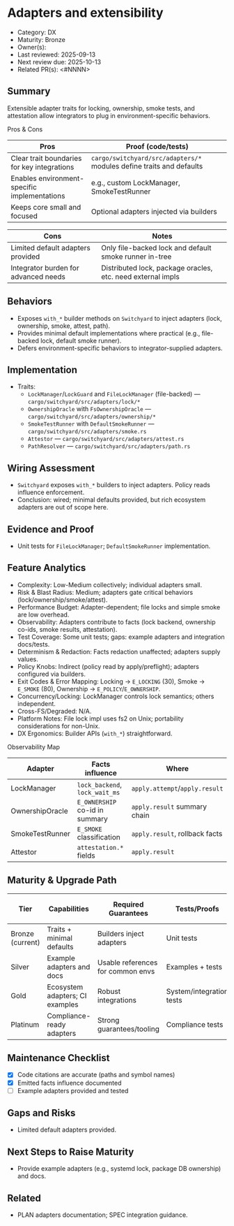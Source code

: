 # Adapters and extensibility

- Category: DX
- Maturity: Bronze
- Owner(s): <owner>
- Last reviewed: 2025-09-13
- Next review due: 2025-10-13
- Related PR(s): <#NNNN>

## Summary

Extensible adapter traits for locking, ownership, smoke tests, and attestation allow integrators to plug in environment-specific behaviors.

Pros & Cons

| Pros | Proof (code/tests) |
| --- | --- |
| Clear trait boundaries for key integrations | `cargo/switchyard/src/adapters/*` modules define traits and defaults |
| Enables environment-specific implementations | e.g., custom LockManager, SmokeTestRunner |
| Keeps core small and focused | Optional adapters injected via builders |

| Cons | Notes |
| --- | --- |
| Limited default adapters provided | Only file-backed lock and default smoke runner in-tree |
| Integrator burden for advanced needs | Distributed lock, package oracles, etc. need external impls |

## Behaviors

- Exposes `with_*` builder methods on `Switchyard` to inject adapters (lock, ownership, smoke, attest, path).
- Provides minimal default implementations where practical (e.g., file-backed lock, default smoke runner).
- Defers environment-specific behaviors to integrator-supplied adapters.

## Implementation

- Traits:
  - `LockManager`/`LockGuard` and `FileLockManager` (file-backed) — `cargo/switchyard/src/adapters/lock/*`
  - `OwnershipOracle` with `FsOwnershipOracle` — `cargo/switchyard/src/adapters/ownership/*`
  - `SmokeTestRunner` with `DefaultSmokeRunner` — `cargo/switchyard/src/adapters/smoke.rs`
  - `Attestor` — `cargo/switchyard/src/adapters/attest.rs`
  - `PathResolver` — `cargo/switchyard/src/adapters/path.rs`

## Wiring Assessment

- `Switchyard` exposes `with_*` builders to inject adapters. Policy reads influence enforcement.
- Conclusion: wired; minimal defaults provided, but rich ecosystem adapters are out of scope here.

## Evidence and Proof

- Unit tests for `FileLockManager`; `DefaultSmokeRunner` implementation.

## Feature Analytics

- Complexity: Low-Medium collectively; individual adapters small.
- Risk & Blast Radius: Medium; adapters gate critical behaviors (lock/ownership/smoke/attest).
- Performance Budget: Adapter-dependent; file locks and simple smoke are low overhead.
- Observability: Adapters contribute to facts (lock backend, ownership co-ids, smoke results, attestation).
- Test Coverage: Some unit tests; gaps: example adapters and integration docs/tests.
- Determinism & Redaction: Facts redaction unaffected; adapters supply values.
- Policy Knobs: Indirect (policy read by apply/preflight); adapters configured via builders.
- Exit Codes & Error Mapping: Locking → `E_LOCKING` (30), Smoke → `E_SMOKE` (80), Ownership → `E_POLICY`/`E_OWNERSHIP`.
- Concurrency/Locking: LockManager controls lock semantics; others independent.
- Cross-FS/Degraded: N/A.
- Platform Notes: File lock impl uses fs2 on Unix; portability considerations for non-Unix.
- DX Ergonomics: Builder APIs (`with_*`) straightforward.

Observability Map

| Adapter | Facts influence | Where |
| --- | --- | --- |
| LockManager | `lock_backend`, `lock_wait_ms` | `apply.attempt`/`apply.result` |
| OwnershipOracle | `E_OWNERSHIP` co-id in summary | `apply.result` summary chain |
| SmokeTestRunner | `E_SMOKE` classification | `apply.result`, rollback facts |
| Attestor | `attestation.*` fields | `apply.result` |

## Maturity & Upgrade Path

| Tier | Capabilities | Required Guarantees | Tests/Proofs | Ops/Tooling | Relationship to Previous Tier |
| --- | --- | --- | --- | --- | --- |
| Bronze (current) | Traits + minimal defaults | Builders inject adapters | Unit tests | Docs | Additive |
| Silver | Example adapters and docs | Usable references for common envs | Examples + tests | Docs & guides | Additive |
| Gold | Ecosystem adapters; CI examples | Robust integrations | System/integration tests | CI demos | Additive |
| Platinum | Compliance-ready adapters | Strong guarantees/tooling | Compliance tests | Continuous compliance | Additive |

## Maintenance Checklist

- [x] Code citations are accurate (paths and symbol names)
- [x] Emitted facts influence documented
- [ ] Example adapters provided and tested

## Gaps and Risks

- Limited default adapters provided.

## Next Steps to Raise Maturity

- Provide example adapters (e.g., systemd lock, package DB ownership) and docs.

## Related

- PLAN adapters documentation; SPEC integration guidance.
